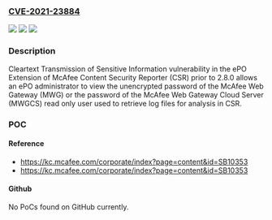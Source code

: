 ### [CVE-2021-23884](https://cve.mitre.org/cgi-bin/cvename.cgi?name=CVE-2021-23884)
![](https://img.shields.io/static/v1?label=Product&message=McAfee%20Content%20Security%20Reporter%20(CSR)&color=blue)
![](https://img.shields.io/static/v1?label=Version&message=%3C%202.8.0CWE-319%3A%20Cleartext%20Transmission%20of%20Sensitive%20Information%20%20&color=brighgreen)
![](https://img.shields.io/static/v1?label=Vulnerability&message=CWE-319%3A%20Cleartext%20Transmission%20of%20Sensitive%20Information%20&color=brighgreen)

### Description

Cleartext Transmission of Sensitive Information vulnerability in the ePO Extension of McAfee Content Security Reporter (CSR) prior to 2.8.0 allows an ePO administrator to view the unencrypted password of the McAfee Web Gateway (MWG) or the password of the McAfee Web Gateway Cloud Server (MWGCS) read only user used to retrieve log files for analysis in CSR.

### POC

#### Reference
- https://kc.mcafee.com/corporate/index?page=content&id=SB10353
- https://kc.mcafee.com/corporate/index?page=content&id=SB10353

#### Github
No PoCs found on GitHub currently.

